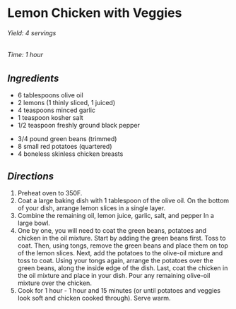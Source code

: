 # Lemon Chicken with Veggies

######  Yield: 4 servings
######  Time:  1 hour

##  *Ingredients*
- 6 tablespoons olive oil
- 2 lemons (1 thinly sliced, 1 juiced)
- 4 teaspoons minced garlic
- 1 teaspoon kosher salt
- 1/2 teaspoon freshly ground black pepper
<!--  -->
- 3/4 pound green beans (trimmed)
- 8 small red potatoes (quartered)
- 4 boneless skinless chicken breasts

##  *Directions*
1. Preheat oven to 350F.
2. Coat a large baking dish with 1 tablespoon of the olive oil. On the bottom of your dish, arrange lemon slices in a single layer.
3. Combine the remaining oil, lemon juice, garlic, salt, and pepper In a large bowl.
4. One by one, you will need to coat the green beans, potatoes and chicken in the oil mixture. Start by adding the green beans first. Toss to coat. Then, using tongs, remove the green beans and place them on top of the lemon slices. Next, add the potatoes to the olive-oil mixture and toss to coat. Using your tongs again, arrange the potatoes over the green beans, along the inside edge of the dish. Last, coat the chicken in the oil mixture and place in your dish. Pour any remaining olive-oil mixture over the chicken.
5. Cook for 1 hour - 1 hour and 15 minutes (or until potatoes and veggies look soft and chicken cooked through). Serve warm.